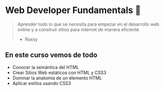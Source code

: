 # Web Developer Fundamentals 💚


> Aprender todo lo que se necesita para empezar en el desarrollo web online y a construir sitios para internet de manera eficiente
> - Roxsy

## En este curso vemos de todo
* Conocer la semántica del HTML
* Crear Sitios Web estáticos con HTML y CSS3
*  Dominar la anatomía de un elemento HTML
* Aplicar estilos usando CSS3

